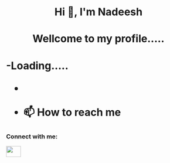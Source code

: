 <h1 align="center">Hi 👋, I'm Nadeesh</h1>
<h1 align="center">Wellcome to  my profile.....
<h1 align="left">-Loading.....

- 

- 📫 How to reach me 

<h3 align="left">Connect with me:</h3>
<p align="left">
<a href=" target="blank"><img align="center" src="https://raw.githubusercontent.com/rahuldkjain/github-profile-readme-generator/master/src/images/icons/Social/facebook.svg" alt=" " height="30" width="40" /></a>
</p>

